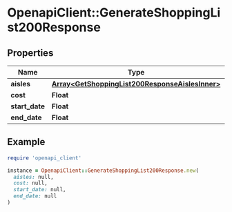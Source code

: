 # OpenapiClient::GenerateShoppingList200Response

## Properties

| Name | Type | Description | Notes |
| ---- | ---- | ----------- | ----- |
| **aisles** | [**Array&lt;GetShoppingList200ResponseAislesInner&gt;**](GetShoppingList200ResponseAislesInner.md) |  |  |
| **cost** | **Float** |  |  |
| **start_date** | **Float** |  |  |
| **end_date** | **Float** |  |  |

## Example

```ruby
require 'openapi_client'

instance = OpenapiClient::GenerateShoppingList200Response.new(
  aisles: null,
  cost: null,
  start_date: null,
  end_date: null
)
```

